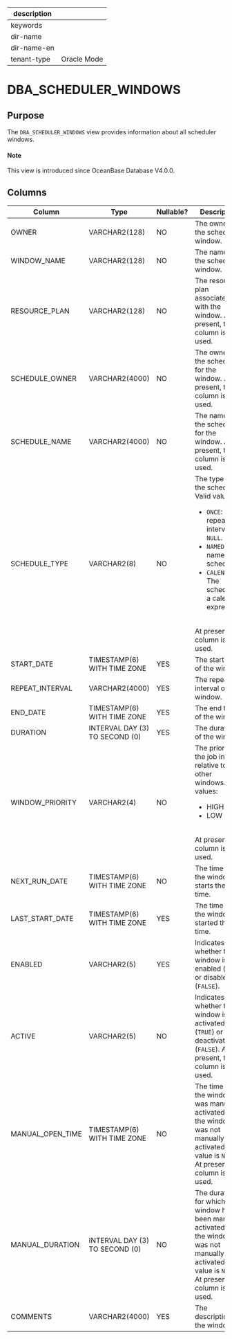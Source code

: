 |description||
|---|---|
|keywords||
|dir-name||
|dir-name-en||
|tenant-type|Oracle Mode|

# DBA_SCHEDULER_WINDOWS

## Purpose

The `DBA_SCHEDULER_WINDOWS` view provides information about all scheduler windows.

<main id="notice" type='explain'>
  <h4>Note</h4>
  <p>This view is introduced since OceanBase Database V4.0.0. </p>
</main>

## Columns

| Column | Type | Nullable? | Description |
|------------------|---------------|----------------|-------------------|
| OWNER | VARCHAR2(128) | NO | The owner of the scheduler window. |
| WINDOW_NAME | VARCHAR2(128) | NO | The name of the scheduler window. |
| RESOURCE_PLAN | VARCHAR2(128) | NO | The resource plan associated with the window. At present, this column is not used. |
| SCHEDULE_OWNER | VARCHAR2(4000) | NO | The owner of the schedule for the window. At present, this column is not used. |
| SCHEDULE_NAME | VARCHAR2(4000) | NO | The name of the schedule for the window. At present, this column is not used. |
| SCHEDULE_TYPE | VARCHAR2(8) | NO | The type of the schedule. Valid values:<ul><li>`ONCE`: The repeat interval is `NULL`.</li><li>`NAMED`: a named schedule.</li><li>`CALENDAR`: The schedule is a calendar expression.</li></ul></br>At present, this column is not used.  |
| START_DATE | TIMESTAMP(6) WITH TIME ZONE | YES | The start time of the window. |
| REPEAT_INTERVAL | VARCHAR2(4000) | YES | The repeat interval of the window. |
| END_DATE | TIMESTAMP(6) WITH TIME ZONE | YES | The end time of the window. |
| DURATION | INTERVAL DAY (3) TO SECOND (0) | YES | The duration of the window. |
| WINDOW_PRIORITY | VARCHAR2(4) | NO | The priority of the job in relative to other windows. Valid values:<ul><li>HIGH</li><li>LOW</li></ul> </br>At present, this column is not used.  |
| NEXT_RUN_DATE | TIMESTAMP(6) WITH TIME ZONE | NO | The time when the window starts the next time. |
| LAST_START_DATE | TIMESTAMP(6) WITH TIME ZONE | YES | The time when the window started the last time. |
| ENABLED | VARCHAR2(5) | YES | Indicates whether the window is enabled (`TRUE`) or disabled (`FALSE`). |
| ACTIVE | VARCHAR2(5) | NO | Indicates whether the window is activated (`TRUE`) or deactivated (`FALSE`). At present, this column is not used. |
| MANUAL_OPEN_TIME | TIMESTAMP(6) WITH TIME ZONE | NO | The time when the window was manually activated. If the window was not manually activated, the value is `NULL`. At present, this column is not used. |
| MANUAL_DURATION | INTERVAL DAY (3) TO SECOND (0) | NO | The duration for which the window has been manually activated. If the window was not manually activated, the value is `NULL`. At present, this column is not used. |
| COMMENTS | VARCHAR2(4000) | YES | The description of the window. |
